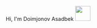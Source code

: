 Hi, I'm Doimjonov Asadbek
<img src="https://media4.giphy.com/media/JUq9ohFN2eSLJllrkd/giphy.gif?cid=ecf05e47dszkvjg7spwrdjcuoafsyumo1gjf7htblsxcpqbp&rid=giphy.gif&ct=s" width="40px">
